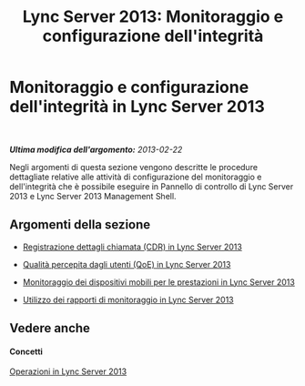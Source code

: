 ﻿---
title: "Lync Server 2013: Monitoraggio e configurazione dell'integrità"
TOCTitle: Monitoraggio e configurazione dell'integrità
ms:assetid: 0b9b44c4-06ad-4b89-b87d-62448f936ab8
ms:mtpsurl: https://technet.microsoft.com/it-it/library/Gg520950(v=OCS.15)
ms:contentKeyID: 49299644
ms.date: 08/24/2015
mtps_version: v=OCS.15
ms.translationtype: HT
---

# Monitoraggio e configurazione dell'integrità in Lync Server 2013

 

_**Ultima modifica dell'argomento:** 2013-02-22_

Negli argomenti di questa sezione vengono descritte le procedure dettagliate relative alle attività di configurazione del monitoraggio e dell'integrità che è possibile eseguire in Pannello di controllo di Lync Server 2013 e Lync Server 2013 Management Shell.

## Argomenti della sezione

  - [Registrazione dettagli chiamata (CDR) in Lync Server 2013](lync-server-2013-call-detail-recording-cdr.md)

  - [Qualità percepita dagli utenti (QoE) in Lync Server 2013](lync-server-2013-quality-of-experience-qoe.md)

  - [Monitoraggio dei dispositivi mobili per le prestazioni in Lync Server 2013](lync-server-2013-monitoring-mobility-for-performance.md)

  - [Utilizzo dei rapporti di monitoraggio in Lync Server 2013](lync-server-2013-using-monitoring-reports.md)

## Vedere anche

#### Concetti

[Operazioni in Lync Server 2013](lync-server-2013-operations.md)

